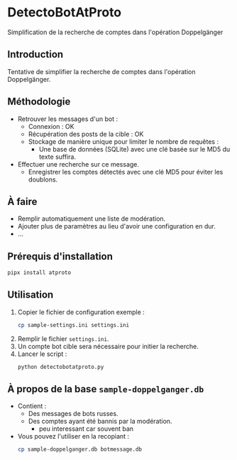 # DetectoBotAtProto  

Simplification de la recherche de comptes dans l'opération Doppelgänger  

## Introduction  

Tentative de simplifier la recherche de comptes dans l'opération Doppelgänger.  

## Méthodologie  

- Retrouver les messages d'un bot :  
  - Connexion : OK  
  - Récupération des posts de la cible : OK  
  - Stockage de manière unique pour limiter le nombre de requêtes :  
    - Une base de données (SQLite) avec une clé basée sur le MD5 du texte suffira.  
- Effectuer une recherche sur ce message.  
  - Enregistrer les comptes détectés avec une clé MD5 pour éviter les doublons.  

## À faire  

- Remplir automatiquement une liste de modération.  
- Ajouter plus de paramètres au lieu d'avoir une configuration en dur.  
- ...  

## Prérequis d'installation  

```bash
pipx install atproto
```  

## Utilisation  

1. Copier le fichier de configuration exemple :  
   ```bash
   cp sample-settings.ini settings.ini
   ```  
2. Remplir le fichier `settings.ini`.  
3. Un compte bot cible sera nécessaire pour initier la recherche.  
4. Lancer le script :  
   ```bash
   python detectobotatproto.py
   ```  

## À propos de la base `sample-doppelganger.db`  

- Contient :  
  - Des messages de bots russes.  
  - Des comptes ayant été bannis par la modération.
    - peu interessant car souvent ban
- Vous pouvez l'utiliser en la recopiant :  
  ```bash
  cp sample-doppelganger.db botmessage.db
  ```  
